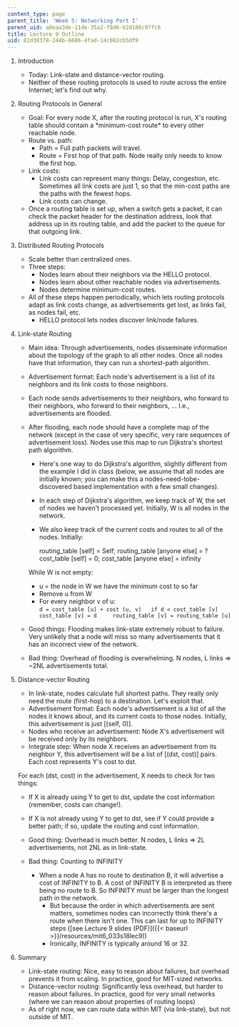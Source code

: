 ```yaml
---
content_type: page
parent_title: 'Week 5: Networking Part I'
parent_uid: a8eaa3de-11de-35a2-f8d6-b2d186c97fc6
title: Lecture 9 Outline
uid: 82d38378-244b-6686-4fad-14c082cb5df9
---
```


1.  Introduction
    *   Today: Link-state and distance-vector routing.
    *   Neither of these routing protocols is used to route across the entire Internet; let's find out why.
2.  Routing Protocols in General
    *   Goal: For every node X, after the routing protocol is run, X's routing table should contain a \*minimum-cost route\* to every other reachable node.
    *   Route vs. path:
        *   Path = Full path packets will travel.
        *   Route = First hop of that path. Node really only needs to know the first hop.
    *   Link costs:
        *   Link costs can represent many things: Delay, congestion, etc. Sometimes all link costs are just 1, so that the min-cost paths are the paths with the fewest hops.
        *   Link costs can change.
    *   Once a routing table is set up, when a switch gets a packet, it can check the packet header for the destination address, look that address up in its routing table, and add the packet to the queue for that outgoing link.
3.  Distributed Routing Protocols
    *   Scale better than centralized ones.
    *   Three steps:
        *   Nodes learn about their neighbors via the HELLO protocol.
        *   Nodes learn about other reachable nodes via advertisements.
        *   Nodes determine minimum-cost routes.
    *   All of these steps happen periodically, which lets routing protocols adapt as link costs change, as advertisements get lost, as links fail, as nodes fail, etc.
        *   HELLO protocol lets nodes discover link/node failures.
4.  Link-state Routing
    
    *   Main idea: Through advertisements, nodes disseminate information about the topology of the graph to all other nodes. Once all nodes have that information, they can run a shortest-path algorithm.
    *   Advertisement format: Each node's advertisement is a list of its neighbors and its link costs to those neighbors.
    *   Each node sends advertisements to their neighbors, who forward to their neighbors, who forward to their neighbors, ... I.e., advertisements are flooded.
    *   After flooding, each node should have a complete map of the network (except in the case of very specific, very rare sequences of advertisement loss). Nodes use this map to run Dijkstra's shortest path algorithm.
        *   Here's one way to do Dijkstra's algorithm, slightly different from the example I did in class (below, we assume that all nodes are initially known; you can make this a nodes-need-tobe-discovered based implementation with a few small changes).
        *   In each step of Dijkstra's algorithm, we keep track of W, the set of nodes we haven't processed yet. Initially, W is all nodes in the network.
        *   We also keep track of the current costs and routes to all of the nodes. Initially:
            
            routing\_table \[self\] = Self; routing\_table \[anyone else\] = ?  
            cost\_table \[self\] = 0; cost\_table \[anyone else\] = infinity
            
        
        While W is not empty:
        
        *   u = the node in W we have the minimum cost to so far
        *   Remove u from W
        *   For every neighbor v of u:  
            `d = cost_table [u] + cost (u, v)  
            if d < cost_table [v]  
              cost_table [v] = d  
              routing_table [v] = routing_table [u]`
        
    
    *   Good things: Flooding makes link-state extremely robust to failure. Very unlikely that a node will miss so many advertisements that it has an incorrect view of the network.
    *   Bad thing: Overhead of flooding is overwhelming. N nodes, L links => ~2NL advertisements total.
5.  Distance-vector Routing
    *   In link-state, nodes calculate full shortest paths. They really only need the route (first-hop) to a destination. Let's exploit that.
    *   Advertisement format: Each node's advertisement is a list of all the nodes it knows about, and its current costs to those nodes. Initially, this advertisement is just \[(self, 0)\].
    *   Nodes who receive an advertisement: Node X's advertisement will be received only by its neighbors.
    *   Integrate step: When node X receives an advertisement from its neighbor Y, this advertisement will be a list of \[(dst, cost)\] pairs. Each cost represents Y's cost to dst.
    
    For each (dst, cost) in the advertisement, X needs to check for two things:
    
    *   If X is already using Y to get to dst, update the cost information (remember, costs can change!).
    *   If X is not already using Y to get to dst, see if Y could provide a better path; if so, update the routing and cost information.
    
    *   Good thing: Overhead is much better. N nodes, L links => 2L advertisements, not 2NL as in link-state.
    *   Bad thing: Counting to INFINITY
        *   When a node A has no route to destination B, it will advertise a cost of INFINITY to B. A cost of INFINITY B is interpreted as there being no route to B. So INFINITY must be larger than the longest path in the network.
            *   But because the order in which advertisements are sent matters, sometimes nodes can incorrectly think there's a route when there isn't one. This can last for up to INFINITY steps ([see Lecture 9 slides (PDF)]({{< baseurl >}}/resources/mit6_033s18lec9))
            *   Ironically, INFINITY is typically around 16 or 32.
6.  Summary
    *   Link-state routing: Nice, easy to reason about failures, but overhead prevents it from scaling. In practice, good for MIT-sized networks.
    *   Distance-vector routing: Significantly less overhead, but harder to reason about failures. In practice, good for very small networks (where we can reason about properties of routing loops)
    *   As of right now, we can route data within MIT (via link-state), but not outside of MIT.